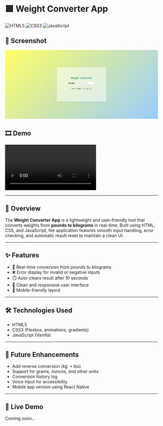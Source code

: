 # 🟨 Weight Converter App

![HTML5](https://img.shields.io/badge/HTML5-E34F26?style=for-the-badge&logo=html5&logoColor=white)
![CSS3](https://img.shields.io/badge/CSS3-1572B6?style=for-the-badge&logo=css3)
![JavaScript](https://img.shields.io/badge/JavaScript-yellow?style=for-the-badge&logo=javascript&logoColor=black)

## 📸 Screenshot
![Screenshot](weightConverter_app.jpeg)

## 🎞️ Demo
![Demo](weightConverter_app.mp4)

---

## 📖 Overview
The **Weight Converter App** is a lightweight and user-friendly tool that converts weights from **pounds to kilograms** in real-time. Built using HTML, CSS, and JavaScript, the application features smooth input handling, error checking, and automatic result reset to maintain a clean UI.

---

## ✨ Features
- 🔁 Real-time conversion from pounds to kilograms  
- ❌ Error display for invalid or negative inputs  
- ⏱️ Auto-clears result after 10 seconds  
- 🎨 Clean and responsive user interface  
- 📱 Mobile-friendly layout

---

## 🛠️ Technologies Used
- HTML5  
- CSS3 (Flexbox, animations, gradients)  
- JavaScript (Vanilla)

---

## 🌱 Future Enhancements
- Add reverse conversion (kg ➝ lbs)  
- Support for grams, ounces, and other units  
- Conversion history log  
- Voice input for accessibility  
- Mobile app version using React Native

---

## 🔗 Live Demo  
Coming soon...
